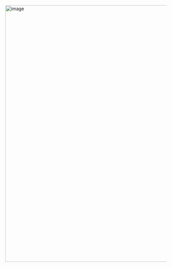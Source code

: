 <img width="1825" height="799" alt="image" src="https://github.com/user-attachments/assets/7e66ba83-52cb-4016-b5c3-733a9e2e391c" />

